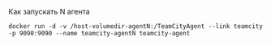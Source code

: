 Как запускать N агента

```
docker run -d -v /host-volumedir-agentN:/TeamCityAgent --link teamcity -p 9090:9090 --name teamcity-agentN teamcity-agent
```
